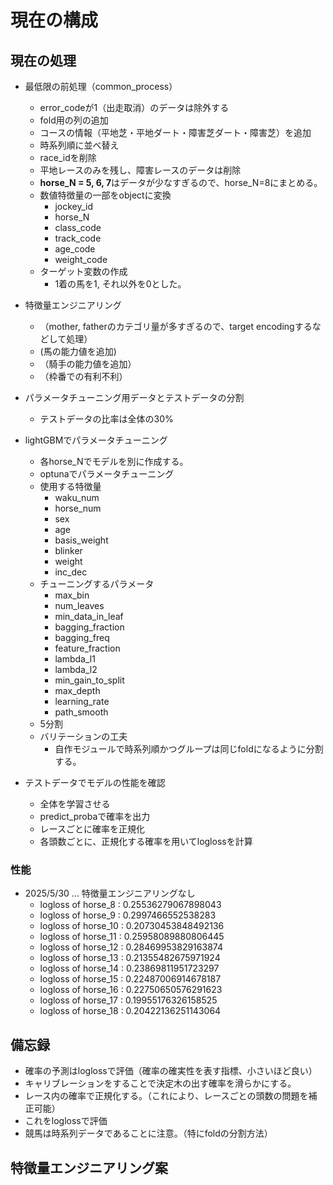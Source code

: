 # 現在の構成

## 現在の処理
- 最低限の前処理（common_process）
  - error_codeが1（出走取消）のデータは除外する
  - fold用の列の追加
  - コースの情報（平地芝・平地ダート・障害芝ダート・障害芝）を追加
  - 時系列順に並べ替え
  - race_idを削除
  - 平地レースのみを残し、障害レースのデータは削除
  - **horse_N = 5, 6, 7**はデータが少なすぎるので、horse_N=8にまとめる。
  - 数値特徴量の一部をobjectに変換
    - jockey_id
    - horse_N
    - class_code
    - track_code
    - age_code
    - weight_code
  - ターゲット変数の作成
    - 1着の馬を1, それ以外を0とした。


- 特徴量エンジニアリング
  - （mother, fatherのカテゴリ量が多すぎるので、target encodingするなどして処理）
  -  (馬の能力値を追加)
  - （騎手の能力値を追加）
  - （枠番での有利不利）


- パラメータチューニング用データとテストデータの分割
  - テストデータの比率は全体の30%


- lightGBMでパラメータチューニング
  - 各horse_Nでモデルを別に作成する。
  - optunaでパラメータチューニング
  - 使用する特徴量
    - waku_num
    - horse_num
    - sex
    - age
    - basis_weight
    - blinker
    - weight
    - inc_dec
  - チューニングするパラメータ
    - max_bin
    - num_leaves
    - min_data_in_leaf
    - bagging_fraction
    - bagging_freq
    - feature_fraction
    - lambda_l1
    - lambda_l2
    - min_gain_to_split
    - max_depth
    - learning_rate
    - path_smooth
  - 5分割
  - バリテーションの工夫
    - 自作モジュールで時系列順かつグループは同じfoldになるように分割する。

- テストデータでモデルの性能を確認
  - 全体を学習させる
  - predict_probaで確率を出力
  - レースごとに確率を正規化
  - 各頭数ごとに、正規化する確率を用いてloglossを計算

### 性能
- 2025/5/30 ... 特徴量エンジニアリングなし
  - logloss of horse_8 :  0.25536279067898043
  - logloss of horse_9 :  0.2997466552538283
  - logloss of horse_10 :  0.20730453848492136
  - logloss of horse_11 :  0.25958089880806445
  - logloss of horse_12 :  0.28469953829163874
  - logloss of horse_13 :  0.21355482675971924
  - logloss of horse_14 :  0.23869811951723297
  - logloss of horse_15 :  0.22487006914678187
  - logloss of horse_16 :  0.22750650576291623
  - logloss of horse_17 :  0.19955176326158525
  - logloss of horse_18 :  0.20422136251143064  


## 備忘録
- 確率の予測はloglossで評価（確率の確実性を表す指標、小さいほど良い）
- キャリブレーションをすることで決定木の出す確率を滑らかにする。
- レース内の確率で正規化する。（これにより、レースごとの頭数の問題を補正可能）
- これをloglossで評価
- 競馬は時系列データであることに注意。（特にfoldの分割方法）


## 特徴量エンジニアリング案
